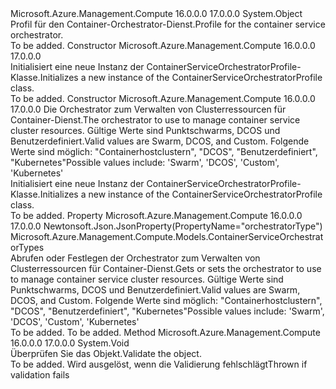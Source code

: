 <Type Name="ContainerServiceOrchestratorProfile" FullName="Microsoft.Azure.Management.Compute.Models.ContainerServiceOrchestratorProfile">
  <TypeSignature Language="C#" Value="public class ContainerServiceOrchestratorProfile" />
  <TypeSignature Language="ILAsm" Value=".class public auto ansi beforefieldinit ContainerServiceOrchestratorProfile extends System.Object" />
  <TypeSignature Language="DocId" Value="T:Microsoft.Azure.Management.Compute.Models.ContainerServiceOrchestratorProfile" />
  <TypeSignature Language="VB.NET" Value="Public Class ContainerServiceOrchestratorProfile" />
  <TypeSignature Language="F#" Value="type ContainerServiceOrchestratorProfile = class" />
  <AssemblyInfo>
    <AssemblyName>Microsoft.Azure.Management.Compute</AssemblyName>
    <AssemblyVersion>16.0.0.0</AssemblyVersion>
    <AssemblyVersion>17.0.0.0</AssemblyVersion>
  </AssemblyInfo>
  <Base>
    <BaseTypeName>System.Object</BaseTypeName>
  </Base>
  <Interfaces />
  <Docs>
    <summary>
            <span data-ttu-id="2594a-101">Profil für den Container-Orchestrator-Dienst.</span><span class="sxs-lookup"><span data-stu-id="2594a-101">Profile for the container service orchestrator.</span></span>
            </summary>
    <remarks>To be added.</remarks>
  </Docs>
  <Members>
    <Member MemberName=".ctor">
      <MemberSignature Language="C#" Value="public ContainerServiceOrchestratorProfile ();" />
      <MemberSignature Language="ILAsm" Value=".method public hidebysig specialname rtspecialname instance void .ctor() cil managed" />
      <MemberSignature Language="DocId" Value="M:Microsoft.Azure.Management.Compute.Models.ContainerServiceOrchestratorProfile.#ctor" />
      <MemberSignature Language="VB.NET" Value="Public Sub New ()" />
      <MemberType>Constructor</MemberType>
      <AssemblyInfo>
        <AssemblyName>Microsoft.Azure.Management.Compute</AssemblyName>
        <AssemblyVersion>16.0.0.0</AssemblyVersion>
        <AssemblyVersion>17.0.0.0</AssemblyVersion>
      </AssemblyInfo>
      <Parameters />
      <Docs>
        <summary>
            <span data-ttu-id="2594a-102">Initialisiert eine neue Instanz der ContainerServiceOrchestratorProfile-Klasse.</span><span class="sxs-lookup"><span data-stu-id="2594a-102">Initializes a new instance of the ContainerServiceOrchestratorProfile class.</span></span>
            </summary>
        <remarks>To be added.</remarks>
      </Docs>
    </Member>
    <Member MemberName=".ctor">
      <MemberSignature Language="C#" Value="public ContainerServiceOrchestratorProfile (Microsoft.Azure.Management.Compute.Models.ContainerServiceOrchestratorTypes orchestratorType);" />
      <MemberSignature Language="ILAsm" Value=".method public hidebysig specialname rtspecialname instance void .ctor(valuetype Microsoft.Azure.Management.Compute.Models.ContainerServiceOrchestratorTypes orchestratorType) cil managed" />
      <MemberSignature Language="DocId" Value="M:Microsoft.Azure.Management.Compute.Models.ContainerServiceOrchestratorProfile.#ctor(Microsoft.Azure.Management.Compute.Models.ContainerServiceOrchestratorTypes)" />
      <MemberSignature Language="VB.NET" Value="Public Sub New (orchestratorType As ContainerServiceOrchestratorTypes)" />
      <MemberSignature Language="F#" Value="new Microsoft.Azure.Management.Compute.Models.ContainerServiceOrchestratorProfile : Microsoft.Azure.Management.Compute.Models.ContainerServiceOrchestratorTypes -&gt; Microsoft.Azure.Management.Compute.Models.ContainerServiceOrchestratorProfile" Usage="new Microsoft.Azure.Management.Compute.Models.ContainerServiceOrchestratorProfile orchestratorType" />
      <MemberType>Constructor</MemberType>
      <AssemblyInfo>
        <AssemblyName>Microsoft.Azure.Management.Compute</AssemblyName>
        <AssemblyVersion>16.0.0.0</AssemblyVersion>
        <AssemblyVersion>17.0.0.0</AssemblyVersion>
      </AssemblyInfo>
      <Parameters>
        <Parameter Name="orchestratorType" Type="Microsoft.Azure.Management.Compute.Models.ContainerServiceOrchestratorTypes" />
      </Parameters>
      <Docs>
        <param name="orchestratorType"><span data-ttu-id="2594a-103">Die Orchestrator zum Verwalten von Clusterressourcen für Container-Dienst.</span><span class="sxs-lookup"><span data-stu-id="2594a-103">The orchestrator to use to manage container service cluster resources.</span></span> <span data-ttu-id="2594a-104">Gültige Werte sind Punktschwarms, DCOS und Benutzerdefiniert.</span><span class="sxs-lookup"><span data-stu-id="2594a-104">Valid values are Swarm, DCOS, and Custom.</span></span> <span data-ttu-id="2594a-105">Folgende Werte sind möglich: "Containerhostclustern", "DCOS", "Benutzerdefiniert", "Kubernetes"</span><span class="sxs-lookup"><span data-stu-id="2594a-105">Possible values include: 'Swarm', 'DCOS', 'Custom', 'Kubernetes'</span></span></param>
        <summary>
            <span data-ttu-id="2594a-106">Initialisiert eine neue Instanz der ContainerServiceOrchestratorProfile-Klasse.</span><span class="sxs-lookup"><span data-stu-id="2594a-106">Initializes a new instance of the ContainerServiceOrchestratorProfile class.</span></span>
            </summary>
        <remarks>To be added.</remarks>
      </Docs>
    </Member>
    <Member MemberName="OrchestratorType">
      <MemberSignature Language="C#" Value="public Microsoft.Azure.Management.Compute.Models.ContainerServiceOrchestratorTypes OrchestratorType { get; set; }" />
      <MemberSignature Language="ILAsm" Value=".property instance valuetype Microsoft.Azure.Management.Compute.Models.ContainerServiceOrchestratorTypes OrchestratorType" />
      <MemberSignature Language="DocId" Value="P:Microsoft.Azure.Management.Compute.Models.ContainerServiceOrchestratorProfile.OrchestratorType" />
      <MemberSignature Language="VB.NET" Value="Public Property OrchestratorType As ContainerServiceOrchestratorTypes" />
      <MemberSignature Language="F#" Value="member this.OrchestratorType : Microsoft.Azure.Management.Compute.Models.ContainerServiceOrchestratorTypes with get, set" Usage="Microsoft.Azure.Management.Compute.Models.ContainerServiceOrchestratorProfile.OrchestratorType" />
      <MemberType>Property</MemberType>
      <AssemblyInfo>
        <AssemblyName>Microsoft.Azure.Management.Compute</AssemblyName>
        <AssemblyVersion>16.0.0.0</AssemblyVersion>
        <AssemblyVersion>17.0.0.0</AssemblyVersion>
      </AssemblyInfo>
      <Attributes>
        <Attribute>
          <AttributeName>Newtonsoft.Json.JsonProperty(PropertyName="orchestratorType")</AttributeName>
        </Attribute>
      </Attributes>
      <ReturnValue>
        <ReturnType>Microsoft.Azure.Management.Compute.Models.ContainerServiceOrchestratorTypes</ReturnType>
      </ReturnValue>
      <Docs>
        <summary>
            <span data-ttu-id="2594a-107">Abrufen oder Festlegen der Orchestrator zum Verwalten von Clusterressourcen für Container-Dienst.</span><span class="sxs-lookup"><span data-stu-id="2594a-107">Gets or sets the orchestrator to use to manage container service cluster resources.</span></span> <span data-ttu-id="2594a-108">Gültige Werte sind Punktschwarms, DCOS und Benutzerdefiniert.</span><span class="sxs-lookup"><span data-stu-id="2594a-108">Valid values are Swarm, DCOS, and Custom.</span></span>
            <span data-ttu-id="2594a-109">Folgende Werte sind möglich: "Containerhostclustern", "DCOS", "Benutzerdefiniert", "Kubernetes"</span><span class="sxs-lookup"><span data-stu-id="2594a-109">Possible values include: 'Swarm', 'DCOS', 'Custom', 'Kubernetes'</span></span>
            </summary>
        <value>To be added.</value>
        <remarks>To be added.</remarks>
      </Docs>
    </Member>
    <Member MemberName="Validate">
      <MemberSignature Language="C#" Value="public virtual void Validate ();" />
      <MemberSignature Language="ILAsm" Value=".method public hidebysig newslot virtual instance void Validate() cil managed" />
      <MemberSignature Language="DocId" Value="M:Microsoft.Azure.Management.Compute.Models.ContainerServiceOrchestratorProfile.Validate" />
      <MemberSignature Language="VB.NET" Value="Public Overridable Sub Validate ()" />
      <MemberSignature Language="F#" Value="abstract member Validate : unit -&gt; unit&#xA;override this.Validate : unit -&gt; unit" Usage="containerServiceOrchestratorProfile.Validate " />
      <MemberType>Method</MemberType>
      <AssemblyInfo>
        <AssemblyName>Microsoft.Azure.Management.Compute</AssemblyName>
        <AssemblyVersion>16.0.0.0</AssemblyVersion>
        <AssemblyVersion>17.0.0.0</AssemblyVersion>
      </AssemblyInfo>
      <ReturnValue>
        <ReturnType>System.Void</ReturnType>
      </ReturnValue>
      <Parameters />
      <Docs>
        <summary>
            <span data-ttu-id="2594a-110">Überprüfen Sie das Objekt.</span><span class="sxs-lookup"><span data-stu-id="2594a-110">Validate the object.</span></span>
            </summary>
        <remarks>To be added.</remarks>
        <exception cref="T:Microsoft.Rest.ValidationException">
            <span data-ttu-id="2594a-111">Wird ausgelöst, wenn die Validierung fehlschlägt</span><span class="sxs-lookup"><span data-stu-id="2594a-111">Thrown if validation fails</span></span>
            </exception>
      </Docs>
    </Member>
  </Members>
</Type>